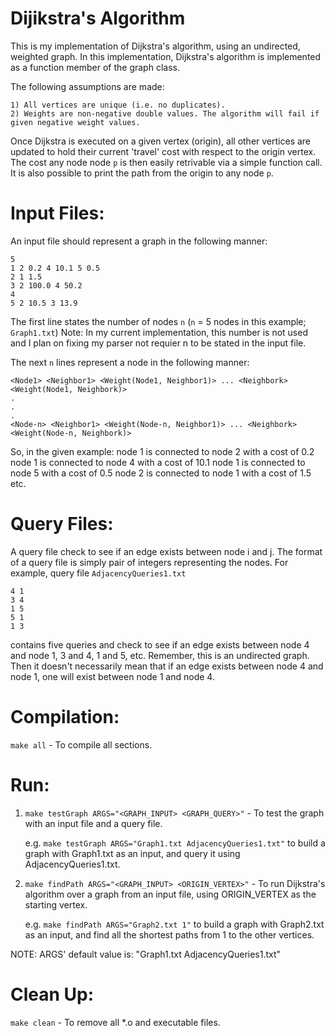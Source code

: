 # Dijikstra's Algorithm

This is my implementation of Dijkstra's algorithm, using an undirected, weighted graph.
In this implementation, Dijkstra's algorithm is implemented as a function member of the graph class.

The following assumptions are made:
 
	1) All vertices are unique (i.e. no duplicates).
	2) Weights are non-negative double values. The algorithm will fail if given negative weight values.
 
Once Dijkstra is executed on a given vertex (origin), all other vertices are updated to hold their
current 'travel' cost with respect to the origin vertex. The cost any node node `p` is then easily retrivable via a simple
function call. It is also possible to print the path from the origin to any node `p`.

Input Files:
============
An input file should represent a graph in the following manner:

	5
	1 2 0.2 4 10.1 5 0.5
	2 1 1.5
	3 2 100.0 4 50.2
	4 
	5 2 10.5 3 13.9

The first line states the number of nodes `n` (`n` = 5 nodes in this example; `Graph1.txt`)
Note: In my current implementation, this number is not used and I plan on fixing
my parser not requier n to be stated in the input file.

The next `n` lines represent a node in the following manner:

	<Node1> <Neighbor1> <Weight(Node1, Neighbor1)> ... <Neighbork> <Weight(Node1, Neighbork)>
	.
	.
	.
	<Node-n> <Neighbor1> <Weight(Node-n, Neighbor1)> ... <Neighbork> <Weight(Node-n, Neighbork)>

So, in the given example:
node 1 is connected to node 2 with a cost of 0.2
node 1 is connected to node 4 with a cost of 10.1
node 1 is connected to node 5 with a cost of 0.5
node 2 is connected to node 1 with a cost of 1.5
etc.

Query Files:
============
A query file check to see if an edge exists between node i and j.
The format of a query file is simply pair of integers representing the nodes.
For example, query file `AdjacencyQueries1.txt`

	4 1
	3 4
	1 5
	5 1
	1 3

contains five queries and check to see if an edge exists between node 4 and node 1, 3 and 4, 1 and 5, etc.
Remember, this is an undirected graph. Then it doesn't necessarily mean that if an edge exists between node 4 and node 1,
one will exist between node 1 and node 4.


Compilation:
============

`make all` - To compile all sections.

Run:
====
1) `make testGraph ARGS="<GRAPH_INPUT> <GRAPH_QUERY>"` - To test the graph with an input file and a query file.

	e.g. `make testGraph ARGS="Graph1.txt AdjacencyQueries1.txt"`
	to build a graph with Graph1.txt as an input, and query it using AdjacencyQueries1.txt.

2) `make findPath ARGS="<GRAPH_INPUT> <ORIGIN_VERTEX>"` - To run Dijkstra's algorithm over a graph from an input file, using
	ORIGIN_VERTEX as the starting vertex.

	e.g. `make findPath ARGS="Graph2.txt 1"`
	to build a graph with Graph2.txt as an input, and find all the shortest paths from 1
	to the other vertices.

NOTE: ARGS' default value is: "Graph1.txt AdjacencyQueries1.txt"

Clean Up:
=========
`make clean` - To remove all *.o and executable files.
